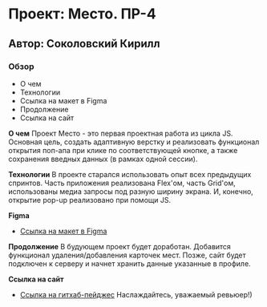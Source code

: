 # Проект: Место. ПР-4
## Автор: Соколовский Кирилл

### Обзор

* О чем
* Технологии
* Ссылка на макет в Figma
* Продолжение
* Ссылка на сайт

**О чем**
Проект Место - это первая проектная работа из цикла JS. Основная цель, создать адаптивную верстку и реализовать функционал открытия поп-апа при клике по соответствующей кнопке, а также сохранения введных данных (в рамках одной сессии). 

**Технологии**
В проекте старался использовать опыт всех предыдущих спринтов. Часть приложения реализована Flex'ом, часть Grid'ом, использованы медиа запросы под разную ширину экрана. И, конечно, открытие pop-up реализовано при помощи JS. 

**Figma**

* [Ссылка на макет в Figma](https://www.figma.com/file/2cn9N9jSkmxD84oJik7xL7/JavaScript.-Sprint-4?node-id=0%3A1)

**Продолжение**
В будующем проект будет доработан. Добавится функционал удаления/добавления карточек мест. Позже, сайт будет подключен к серверу и начнет хранить данные указанные в профиле.

**Ссылка на сайт**
* [Ссылка на гитхаб-пейджес](https://ksokolovsky.github.io/mesto/)
Наслаждайтесь, уважаемый ревьюер!)
